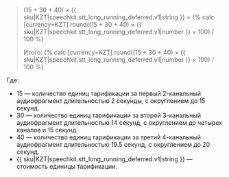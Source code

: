 > (15 + 30 + 40) × {{ sku|KZT|speechkit.stt_long_running_deferred.v1|string }} = {% calc [currency=KZT] round((15 + 30 + 40) × {{ sku|KZT|speechkit.stt_long_running_deferred.v1|number }} × 100) / 100 %}
>
> Итого: {% calc [currency=KZT] round((15 + 30 + 40) × {{ sku|KZT|speechkit.stt_long_running_deferred.v1|number }} × 100) / 100 %}.

Где:

* 15 — количество единиц тарификации за первый 2-канальный аудиофрагмент длительностью 2 секунды, с округлением до 15 секунд.
* 30 — количество единиц тарификации за второй 3-канальный аудиофрагмент длительностью 14 секунд, с округлением до четырех каналов и 15 секунд.
* 40 — количество единиц тарификации за третий 4-канальный аудиофрагмент длительностью 19.5 секунд, с округлением до 20 секунд.
* {{ sku|KZT|speechkit.stt_long_running_deferred.v1|string }} — стоимость единицы тарификации.